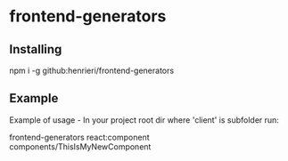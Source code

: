 # frontend-generators

## Installing

npm i -g github:henrieri/frontend-generators

## Example

Example of usage - In your project root dir where 'client' is subfolder run:

frontend-generators react:component components/ThisIsMyNewComponent
